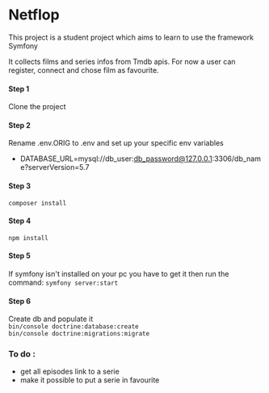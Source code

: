 # Netflop

This project is a student project which aims to learn to use the framework Symfony

It collects films and series infos from Tmdb apis. For now a user can register, connect and chose film as favourite.

#### Step 1
Clone the project

#### Step 2 
Rename .env.ORIG to .env and set up your specific env variables 
- DATABASE_URL=mysql://db_user:db_password@127.0.0.1:3306/db_name?serverVersion=5.7

#### Step 3
`composer install`

#### Step 4
`npm install`

#### Step 5
If symfony isn't installed on your pc you have to get it then run the command:
`symfony server:start`

#### Step 6 
Create db and populate it <br/>
`bin/console doctrine:database:create` <br/>
`bin/console doctrine:migrations:migrate`

### To do : 
- get all episodes link to a serie
- make it possible to put a serie in favourite
        
